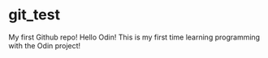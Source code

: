 # git_test
My first Github repo!
Hello Odin!
This is my first time learning programming with the Odin project!